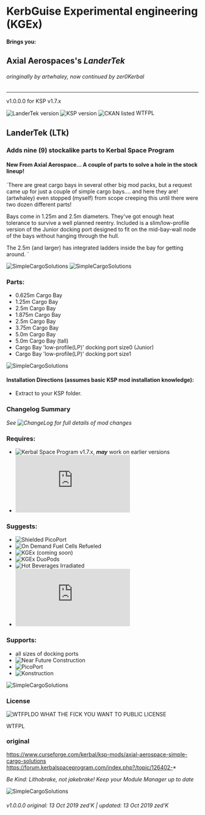 <!-- Readme.md v1.0.0.0
LanderTek (LTk)
created: 17 Aug 18
updated: 20 Oct 19 -->

<!-- Download on SpaceDock or Github or Curseforge. Also available on CKAN. -->

# KerbGuise Experimental engineering (KGEx)
#### Brings you:
## Axial Aerospaces's *LanderTek*
###### *oringinally by artwhaley, now continued by zer0Kerbal*
---
v1.0.0.0 for KSP v1.7.x

![LanderTek version](https://img.shields.io/badge/MOD%20version-1.0.0.0-orange.svg?style=flat-square)
![KSP version](https://img.shields.io/badge/KSP%20version-1.7.x-66ccff.svg?style=flat-square)
![CKAN listed](https://img.shields.io/badge/CKAN-Indexed-brightgreen.svg)
<a href="http://www.wtfpl.net/"><img
     src="http://www.wtfpl.net/wp-content/uploads/2012/12/wtfpl-badge-4.png"
     width="80" height="15" alt="WTFPL" /></a>
<!-- ![NonSoftware License CC 4.0 BY-NC-SA](https://img.shields.io/badge/NonSoftwareLicense-CC--4.0--BY--SA-lightgrey) -->

## LanderTek (LTk)
### Adds nine (9) stockalike parts to Kerbal Space Program
#### New From Axial Aerospace...  A couple of parts to solve a hole in the stock lineup!  

`There are great cargo bays in several other big mod packs, but a request came up for just a couple of simple cargo bays.... and here they are!  (artwhaley) even stopped (myself) from scope creeping this until there were two dozen different parts!

Bays come in 1.25m and 2.5m diameters.  They've got enough heat tolerance to survive a well planned reentry.  Included is a slim/low-profile version of the Junior docking port designed to fit on the mid-bay-wall node of the bays without hanging through the hull.

The 2.5m (and larger) has integrated ladders inside the bay for getting around. `

![SimpleCargoSolutions](https://i.imgur.com/eCWQnU9.png)
![SimpleCargoSolutions]()
### Parts:
 + 0.625m Cargo Bay
 + 1.25m Cargo Bay
 + 2.5m Cargo Bay
 + 1.875m Cargo Bay
 + 2.5m Cargo Bay
 + 3.75m Cargo Bay
 + 5.0m Cargo Bay
 + 5.0m Cargo Bay (tall)
 + Cargo Bay 'low-profile(LP)' docking port size0 (Junior)
 + Cargo Bay 'low-profile(LP)' docking port size1

 ![SimpleCargoSolutions](https://i.imgur.com/gRyM196.png)
#### Installation Directions (assumes basic KSP mod installation knowledge):
- Extract to your KSP folder.

### Changelog Summary
*See ![ChangeLog](https://github.com/zer0Kerbal/KGRx/SimpleCargoSolutions/Changelog.cfg) for full details of mod changes*

### Requires:
 * ![Kerbal Space Program](https://kerbalspaceprogram.com) v1.7.x, ***may*** work on earlier versions
 * ![ModuleManager](http://forum.kerbalspaceprogram.com/index.php?/topic/50533-*)

### Suggests:
 * ![Shielded PicoPort](https://spacedock.info/mod/2245/PicoPort%20Shielded)
 * ![On Demand Fuel Cells Refueled](https://github.com/zer0Kerbal/ODFCr)
 * ![KGEx (coming soon)](https://github.com/zer0Kerbal/KGEx)
 * ![KGEx DuoPods](https://github.com/zer0Kerbal/KGEx/DuoPods)
 * ![Hot Beverages Irradiated](https://github.com/zer0Kerbal/HotBeverageIrradiated)
 * ![Kerbal Change Log](https://forum.kerbalspaceprogram.com/index.php?/topic/179207-*)

### Supports:
 * all sizes of docking ports
 * ![Near Future Construction]()
 * ![PicoPort]()
 * ![Konstruction]()

 ![SimpleCargoSolutions](https://i.imgur.com/KWBcVRW.png)
### License
![WTFPL](http://www.wtfpl.net/wp-content/uploads/2012/12/wtfpl-badge-1.png)DO WHAT THE F(CK YOU WANT TO PUBLIC LICENSE

<a href="http://www.wtfpl.net/"><img
       src="http://www.wtfpl.net/wp-content/uploads/2012/12/wtfpl-badge-4.png"
       width="80" height="15" alt="WTFPL" /></a>
### original
https://www.curseforge.com/kerbal/ksp-mods/axial-aerospace-simple-cargo-solutions
https://forum.kerbalspaceprogram.com/index.php?/topic/126402-*

 *Be Kind: Lithobrake, not jakebrake! Keep your Module Manager up to date*

 ![SimpleCargoSolutions](https://i.imgur.com/RW12Uq4.png)
 ###### v1.0.0.0 original: 13 Oct 2019 zed'K | updated: 13 Oct 2019 zed'K
<!--
CC BY-NC-SA-4.0
zer0Kerbal-->
